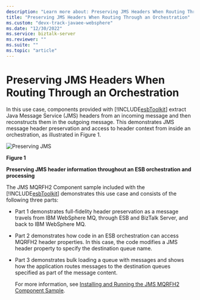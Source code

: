 ```yaml
---
description: "Learn more about: Preserving JMS Headers When Routing Through an Orchestration"
title: "Preserving JMS Headers When Routing Through an Orchestration"
ms.custom: "devx-track-javaee-websphere"
ms.date: "12/30/2022"
ms.service: biztalk-server
ms.reviewer: ""
ms.suite: ""
ms.topic: "article"
---
```

# Preserving JMS Headers When Routing Through an Orchestration
In this use case, components provided with [!INCLUDE[esbToolkit](../includes/esbtoolkit-md.md)] extract Java Message Service (JMS) headers from an incoming message and then reconstructs them in the outgoing message. This demonstrates JMS message header preservation and access to header context from inside an orchestration, as illustrated in Figure 1.  
  
 ![Preserving JMS](../esb-toolkit/media/ch3-preservingjms.gif "Ch3-PreservingJMS")  
  
 **Figure 1**  
  
 **Preserving JMS header information throughout an ESB orchestration and processing**  
  
 The JMS MQRFH2 Component sample included with the [!INCLUDE[esbToolkit](../includes/esbtoolkit-md.md)] demonstrates this use case and consists of the following three parts:  
  
- Part 1 demonstrates full-fidelity header preservation as a message travels from IBM WebSphere MQ, through ESB and BizTalk Server, and back to IBM WebSphere MQ.  
  
- Part 2 demonstrates how code in an ESB orchestration can access MQRFH2 header properties. In this case, the code modifies a JMS header property to specify the destination queue name.  
  
- Part 3 demonstrates bulk loading a queue with messages and shows how the application routes messages to the destination queues specified as part of the message content.  
  
  For more information, see [Installing and Running the JMS MQRFH2 Component Sample](../esb-toolkit/installing-and-running-the-jms-mqrfh2-component-sample.md).
